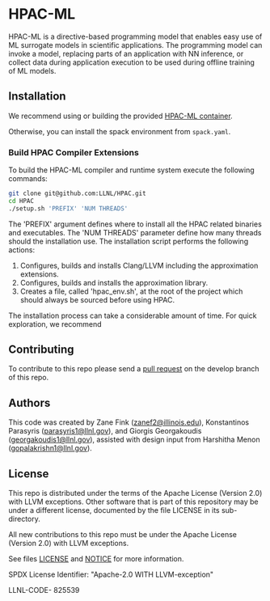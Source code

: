 # HPAC-ML
HPAC-ML is a directive-based programming model that enables easy use of ML surrogate models in scientific applications. 
The programming model can invoke a model, replacing parts of an application with NN inference, or collect data during application execution to be used during offline training of ML models.


## Installation
We recommend using or building the provided [HPAC-ML container](https://github.com/ZwFink/hpacml_artifact).

Otherwise, you can install the spack environment from `spack.yaml`.

### Build HPAC Compiler Extensions
To build the HPAC-ML compiler and runtime system execute the following commands:

```bash
git clone git@github.com:LLNL/HPAC.git
cd HPAC
./setup.sh 'PREFIX' 'NUM THREADS' 
```

The 'PREFIX' argument defines where to install all the HPAC related binaries and executables. The 'NUM THREADS' parameter
define how many threads should the installation use. The installation script performs the following actions:

1. Configures, builds and installs Clang/LLVM including the approximation extensions.
2. Configures, builds and installs the approximation library. 
3. Creates a file, called 'hpac_env.sh', at the root of the project which should always be sourced before using HPAC.

The installation process can take a considerable amount of time. 
For quick exploration, we recommend 

## Contributing
To contribute to this repo please send a [pull
request](https://help.github.com/articles/using-pull-requests/) on the
develop branch of this repo.

## Authors
This code was created by Zane Fink (zanef2@illinois.edu), Konstantinos Parasyris (parasyris1@llnl.gov), and Giorgis Georgakoudis
(georgakoudis1@llnl.gov), assisted with design input from Harshitha Menon (gopalakrishn1@llnl.gov).

## License
This repo is distributed under the terms of the Apache License (Version
2.0) with LLVM exceptions. Other software that is part of this
repository may be under a different license, documented by the file
LICENSE in its sub-directory.

All new contributions to this repo must be under the Apache License (Version 2.0) with LLVM exceptions.

See files [LICENSE](LICENSE) and [NOTICE](NOTICE) for more information.

SPDX License Identifier: "Apache-2.0 WITH LLVM-exception"

LLNL-CODE- 825539